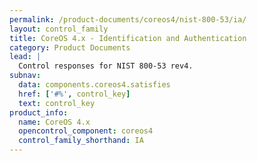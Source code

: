 ```yaml
---
permalink: /product-documents/coreos4/nist-800-53/ia/
layout: control_family
title: CoreOS 4.x - Identification and Authentication
category: Product Documents
lead: |
  Control responses for NIST 800-53 rev4.
subnav:
  data: components.coreos4.satisfies
  href: ['#%', control_key]
  text: control_key
product_info:
  name: CoreOS 4.x
  opencontrol_component: coreos4
  control_family_shorthand: IA
---
```


